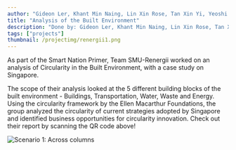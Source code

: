 ```yaml
---
author: "Gideon Ler, Khant Min Naing, Lin Xin Rose, Tan Xin Yi, Yeoshi Tan"
title: "Analysis of the Built Environment"
description: "Done by: Gideon Ler, Khant Min Naing, Lin Xin Rose, Tan Xin Yi, Yeoshi Tan"
tags: ["projects"]
thumbnail: /projectimg/renergii1.png
---
```


As part of the Smart Nation Primer, Team SMU-Renergii worked on an analysis of Circularity in the Built Environment, with a case study on Singapore. 

The scope of their analysis looked at the 5 different building blocks of the built environment - Buildings, Transportation, Water, Waste and Energy. Using the circularity framework by the Ellen Macarthur Foundations, the group analyzed the circularity of current strategies adopted by Singapore and identified business opportunities for circularity innovation. Check out their report by scanning the QR code above!

![Scenario 1: Across columns](/projectimg/renergii2.png)

